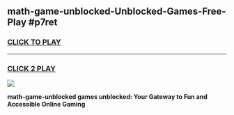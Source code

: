 
## math-game-unblocked-Unblocked-Games-Free-Play #p7ret
<h3>
<a href="https://us.freeplayer.one?title=math-game-unblocked&ref=9M">CLICK TO PLAY</a></h3>
<hr>

<h3>
<a href="https://us.freeplayer.one?title=math-game-unblocked&ref=9M">CLICK 2 PLAY</a>
  
</h3>

<a href="https://us.freeplayer.one?title=math-game-unblocked&ref=9M"><img src="https://clearcache.store/games.png"></a>


**math-game-unblocked games unblocked: Your Gateway to Fun and Accessible Online Gaming**
